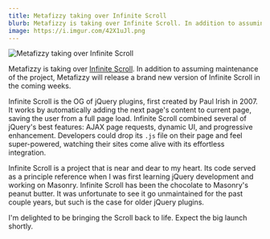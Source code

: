 ```yaml
---
title: Metafizzy taking over Infinite Scroll
blurb: Metafizzy is taking over Infinite Scroll. In addition to assuming maintenance of the project, Metafizzy will release a brand new version of Infinite Scroll in the coming weeks.
image: https://i.imgur.com/42X1uJl.png
---
```


![Metafizzy taking over Infinite Scroll](https://i.imgur.com/42X1uJl.png)

Metafizzy is taking over [Infinite Scroll](https://github.com/metafizzy/infinite-scroll/). In addition to assuming maintenance of the project, Metafizzy will release a brand new version of Infinite Scroll in the coming weeks.

Infinite Scroll is the OG of jQuery plugins, first created by Paul Irish in 2007. It works by automatically adding the next page's content to current page, saving the user from a full page load. Infinite Scroll combined several of jQuery's best features: AJAX page requests, dynamic UI, and progressive enhancement. Developers could drop its `.js` file on their page and feel super-powered, watching their sites come alive with its effortless integration.

Infinite Scroll is a project that is near and dear to my heart. Its code served as a principle reference when I was first learning jQuery development and working on Masonry. Infinite Scroll has been the chocolate to Masonry's peanut butter. It was unfortunate to see it go unmaintained for the past couple years, but such is the case for older jQuery plugins.

I'm delighted to be bringing the Scroll back to life. Expect the big launch shortly.
